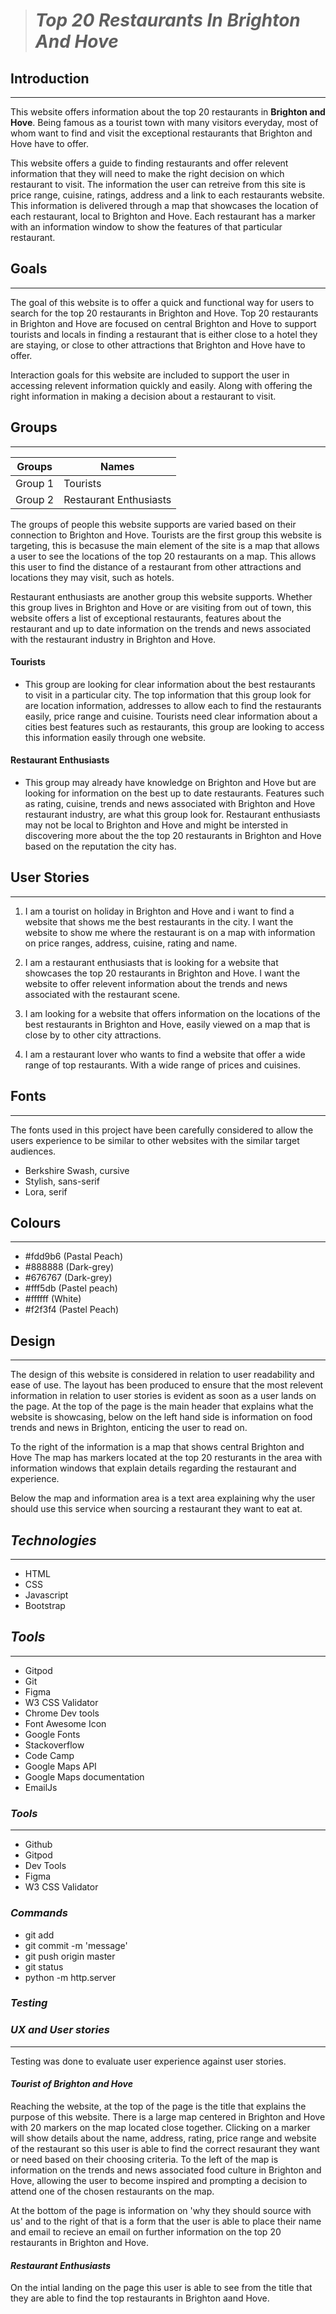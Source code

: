 ># *Top 20 Restaurants In Brighton And Hove*

 ## **Introduction**
------------------------

This website offers information about the top 20 restaurants in **Brighton and Hove**. 
Being famous as a tourist town with many visitors everyday, most of whom want to find and visit the exceptional restaurants that Brighton and Hove have to offer. 


This website offers a guide to finding restaurants and offer relevent information that they will need to make the right decision on which restaurant to visit. 
The information the user can retreive from this site is price range, cuisine, ratings, address and a link to each restaurants website. 
This information is delivered through a map that showcases the location of each restaurant, local to Brighton and Hove.
Each restaurant has a marker with an information window to show the features of that particular restaurant.

 ## **Goals**

 <hr>

 The goal of this website is to offer a quick and functional way for users to search for the top 20 restaurants in Brighton and Hove. 
 Top 20 restaurants in Brighton and Hove are focused on central Brighton and Hove to support tourists and locals in finding a restaurant that is either close to a hotel they are staying,
 or close to other attractions that Brighton and Hove have to offer. 

Interaction goals for this website are included to support the user in accessing relevent information quickly and easily.
Along with offering the right information in making a decision about a restaurant to visit.

## **Groups**

<hr>

  Groups        | Names
  ------------- | -------------
  Group 1       | Tourists
  Group 2       | Restaurant Enthusiasts

The groups of people this website supports are varied based on their connection to Brighton and Hove. 
Tourists are the first group this website is targeting, this is becasuse the main element of the site is a map that allows a user to see the locations of the top 20 restaurants on a map. 
This allows this user to find the distance of a restaurant from other attractions and locations they may visit, such as hotels.

Restaurant enthusiasts are another group this website supports. Whether this group lives in Brighton and Hove or are visiting from out of town, 
this website offers a list of exceptional restaurants, features about the restaurant and up to date information on the trends and news associated with the restaurant industry in Brighton and Hove.

#### **Tourists**

 * This group are looking for clear information about the best restaurants to visit in a particular city. 
   The top information that this group look for are location information, addresses to allow each to find the restaurants easily, price range and cuisine.
   Tourists need clear information about a cities best features such as restaurants, this group are looking to access this information easily through one website.


#### **Restaurant Enthusiasts**

* This group may already have knowledge on Brighton and Hove but are looking for information on the best up to date restaurants. Features such as rating, 
  cuisine, trends and news associated with Brighton and Hove restaurant industry, are what this group look for. 
  Restaurant enthusiasts may not be local to Brighton and Hove and might be intersted in discovering more about the the top 20 restaurants in Brighton and Hove based on the reputation the city has.


## **User Stories**

<hr>

1. I am a tourist on holiday in Brighton and Hove and i want to find a website that shows me the best restaurants in the city. 
I want the website to show me where the restaurant is on a map with information on price ranges, address, cuisine, rating and name.

2. I am a restaurant enthusiasts that is looking for a website that showcases the top 20 restaurants in Brighton and Hove. I want the website to offer relevent information about the trends and news associated with the restaurant scene.

3. I am looking for a website that offers information on the locations of the best restaurants in Brighton and Hove, easily viewed on a map that is close by to other city attractions.

4. I am a restaurant lover who wants to find a website that offer a wide range of top restaurants. With a wide range of prices and cuisines.

## **Fonts** 

<hr>

The fonts used in this project have been carefully considered to allow the users experience to be similar to 
other websites with the similar target audiences. 

-  Berkshire Swash, cursive
-  Stylish, sans-serif
-  Lora, serif


## **Colours**

<hr>

 - #fdd9b6 (Pastal Peach)  
 - #888888 (Dark-grey)
 - #676767 (Dark-grey)
 - #fff5db (Pastel peach)
 - #ffffff (White)
 - #f2f3f4 (Pastel Peach)

## **Design**

<hr>

The design of this website is considered in relation to user readability and ease of use. 
The layout has been produced to ensure that the most relevent information in relation to user stories is evident 
as soon as a user lands on the page. At the top of the page is the main header that explains what the website is showcasing, 
below on the left hand side is information on food trends and news in Brighton, enticing the user to read on. 

To the right of the information is a map that shows central Brighton and Hove The map has markers located at the top 20 resturants 
in the area with information windows that explain details regarding the restaurant and experience. 

Below the map and information area is a text area explaining why the user should use this service when sourcing
a restaurant they want to eat at.

## *Technologies* 

<hr>

* HTML
* CSS
* Javascript
* Bootstrap

## *Tools* 

<hr>

* Gitpod 
* Git 
* Figma 
* W3 CSS Validator 
* Chrome Dev tools 
* Font Awesome Icon
* Google Fonts 
* Stackoverflow 
* Code Camp
* Google Maps API
* Google Maps documentation 
* EmailJs

### *Tools*

<hr>

- Github
- Gitpod 
- Dev Tools 
- Figma 
- W3 CSS Validator 

### *Commands*
 
 * git add
 * git commit -m 'message'
 * git push origin master
 * git status 
 * python -m http.server 


### *Testing*








### *UX and User stories*

<hr>

Testing was done to evaluate user experience against user stories.

#### *Tourist of Brighton and Hove*
 Reaching the website, at the top of the page is the title that explains the purpose of this website. 
 There is a large map centered in Brighton and Hove with 20 markers on the map located close together. Clicking on a marker will 
 show details about the name, address, rating, price range and website of the restaurant so this user is able to find the correct resaurant 
 they want or need based on their choosing criteria. 
 To the left of the map is information on the trends and news associated food culture in Brighton and Hove, allowing the user to become inspired and prompting a decision 
 to attend one of the chosen restaurants on the map. 

 At the bottom of the page is information on 'why they should source with us' and to the right of that is a form that the user is able to place their name and email to recieve 
 an email on further information on the top 20 restaurants in Brighton and Hove. 

 #### *Restaurant Enthusiasts*
On the intial landing on the page this user is able to see from the title that they are able to find the top
restaurants in Brighton aand Hove. 
  





         


 


